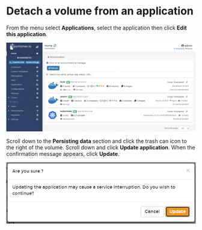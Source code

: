# Detach a volume from an application

From the menu select **Applications**, select the application then click **Edit this application**.

![](../../../.gitbook/assets/2.9-applications-edit-1.gif)

Scroll down to the **Persisting data** section and click the trash can icon to the right of the volume. Scroll down and click **Update application**. When the confirmation message appears, click **Update**.

![](../../../.gitbook/assets/applications-detach-volume-2.png)
